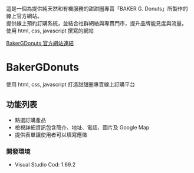 
<p>這是一個為提供純天然和有機服務的甜甜圈專賣「BAKER G. Donuts」所製作的線上官方網站。<br/>
提供線上預約訂購系統，並結合社群網絡與專賣門市，提升品牌能見度與流量。<br/>
使用 html, css, javascript 撰寫的網站</p>
<a href="https://crystal9ong.github.io/BakerGDonuts/" target="_blank">BakerGDonuts 官方網站連結</a>

# BakerGDonuts
使用 html, css, javascript 打造甜甜圈專賣線上訂購平台

## 功能列表
- 點選訂購產品
- 檢視詳細資訊包含簡介、地址、電話、圖片及 Google Map
- 提供表單讓使用者可以填寫應徵

### 開發環境
- Visual Studio Cod: 1.69.2
